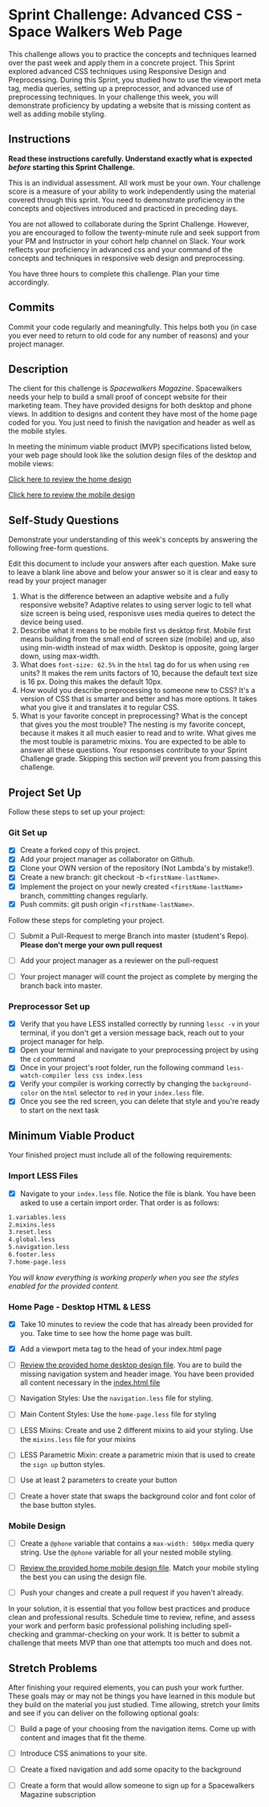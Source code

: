 # Sprint Challenge: Advanced CSS - Space Walkers Web Page

This challenge allows you to practice the concepts and techniques learned over the past week and apply them in a concrete project. This Sprint explored advanced CSS techniques using Responsive Design and Preprocessing. During this Sprint, you studied how to use the viewport meta tag, media queries, setting up a preprocessor, and advanced use of preprocessing techniques. In your challenge this week, you will demonstrate proficiency by updating a website that is missing content as well as adding mobile styling.

## Instructions

**Read these instructions carefully. Understand exactly what is expected _before_ starting this Sprint Challenge.**

This is an individual assessment. All work must be your own. Your challenge score is a measure of your ability to work independently using the material covered through this sprint. You need to demonstrate proficiency in the concepts and objectives introduced and practiced in preceding days.

You are not allowed to collaborate during the Sprint Challenge. However, you are encouraged to follow the twenty-minute rule and seek support from your PM and Instructor in your cohort help channel on Slack. Your work reflects your proficiency in advanced css and your command of the concepts and techniques in responsive web design and preprocessing.

You have three hours to complete this challenge. Plan your time accordingly.

## Commits

Commit your code regularly and meaningfully. This helps both you (in case you ever need to return to old code for any number of reasons) and your project manager.

## Description

The client for this challenge is _Spacewalkers Magazine_. Spacewalkers needs your help to build a small proof of concept website for their marketing team. They have provided designs for both desktop and phone views. In addition to designs and content they have most of the home page coded for you. You just need to finish the navigation and header as well as the mobile styles.

In meeting the minimum viable product (MVP) specifications listed below, your web page should look like the solution design files of the desktop and mobile views:

[Click here to review the home design](design-files/home-desktop.png)

[Click here to review the mobile design](design-files/home-mobile.png)

## Self-Study Questions

Demonstrate your understanding of this week's concepts by answering the following free-form questions.

Edit this document to include your answers after each question. Make sure to leave a blank line above and below your answer so it is clear and easy to read by your project manager

1. What is the difference between an adaptive website and a fully responsive website?
    Adaptive relates to using server logic to tell what size screen is being used, responisve uses media queires to detect the device being used.
2. Describe what it means to be mobile first vs desktop first.
    Mobile first means building from the small end of screen size (mobile) and up, also using min-width instead of max width. Desktop is opposite, going larger down, using max-width.
3. What does `font-size: 62.5%` in the `html` tag do for us when using `rem` units?
    It makes the rem units factors of 10, because the default text size is 16 px. Doing this makes the default 10px.
4. How would you describe preprocessing to someone new to CSS?
    It's a version of CSS that is smarter and better and has more options. It takes what you give it and translates it to regular CSS.
5. What is your favorite concept in preprocessing? What is the concept that gives you the most trouble?
    The nesting is my favorite concept, because it makes it all much easier to read and to write. What gives me the most touble is parametric mixins. 
You are expected to be able to answer all these questions. Your responses contribute to your Sprint Challenge grade. Skipping this section *will* prevent you from passing this challenge.

## Project Set Up

Follow these steps to set up your project:

### Git Set up

- [x] Create a forked copy of this project.
- [x] Add your project manager as collaborator on Github.
- [x] Clone your OWN version of the repository (Not Lambda's by mistake!).
- [x] Create a new branch: git checkout -b `<firstName-lastName>`.
- [x] Implement the project on your newly created `<firstName-lastName>` branch, committing changes regularly.
- [x] Push commits: git push origin `<firstName-lastName>`.
 
Follow these steps for completing your project.

- [ ] Submit a Pull-Request to merge <firstName-lastName> Branch into master (student's  Repo). **Please don't merge your own pull request**
- [ ] Add your project manager as a reviewer on the pull-request
- [ ] Your project manager will count the project as complete by merging the branch back into master.
 

### Preprocessor Set up

* [x] Verify that you have LESS installed correctly by running `lessc -v` in your terminal, if you don't get a version message back, reach out to your project manager for help.
* [x] Open your terminal and navigate to your preprocessing project by using the `cd` command
* [x] Once in your project's root folder, run the following command `less-watch-compiler less css index.less`
* [x] Verify your compiler is working correctly by changing the `background-color` on the `html` selector to `red` in your `index.less` file.
* [x] Once you see the red screen, you can delete that style and you're ready to start on the next task

## Minimum Viable Product

Your finished project must include all of the following requirements:

### Import LESS Files

* [x] Navigate to your `index.less` file. Notice the file is blank. You have been asked to use a certain import order. That order is as follows:

```markdown
1.variables.less
2.mixins.less
3.reset.less
4.global.less
5.navigation.less
6.footer.less
7.home-page.less
```

_You will know everything is working properly when you see the styles enabled for the provided content._  

### Home Page - Desktop HTML & LESS

* [x] Take 10 minutes to review the code that has already been provided for you. Take time to see how the home page was built.

* [x] Add a viewport meta tag to the head of your index.html page

* [ ] [Review the provided home desktop design file](design-files/home-desktop.png). You are to build the missing navigation system and header image. You have been provided all content necessary in the [index.html file](index.html)

* [ ] Navigation Styles: Use the `navigation.less` file for styling.

* [ ] Main Content Styles: Use the `home-page.less` file for styling

* [ ] LESS Mixins: Create and use 2 different mixins to aid your styling. Use the `mixins.less` file for your mixins

* [ ] LESS Parametric Mixin: create a parametric mixin that is used to create the `sign up` button styles.

* [ ]  Use at least 2 parameters to create your button

* [ ] Create a hover state that swaps the background color and font color of the base button styles.

### Mobile Design

* [ ] Create a `@phone` variable that contains a `max-width: 500px` media query string. Use the `@phone` variable for all your nested mobile styling.

* [ ] [Review the provided home mobile design file](design-files/home-mobile.png). Match your mobile styling the best you can using the design file.

* [ ] Push your changes and create a pull request if you haven't already.

In your solution, it is essential that you follow best practices and produce clean and professional results. Schedule time to review, refine, and assess your work and perform basic professional polishing including spell-checking and grammar-checking on your work. It is better to submit a challenge that meets MVP than one that attempts too much and does not.

## Stretch Problems

After finishing your required elements, you can push your work further. These goals may or may not be things you have learned in this module but they build on the material you just studied. Time allowing, stretch your limits and see if you can deliver on the following optional goals:

* [ ] Build a page of your choosing from the navigation items. Come up with content and images that fit the theme.

* [ ] Introduce CSS animations to your site.

* [ ] Create a fixed navigation and add some opacity to the background

* [ ] Create a form that would allow someone to sign up for a Spacewalkers Magazine subscription